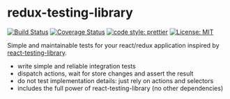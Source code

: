# redux-testing-library

[![Build Status](https://travis-ci.org/jabro86/redux-testing-library.svg?branch=master)](https://travis-ci.org/jabro86/redux-testing-library)
[![Coverage Status](https://coveralls.io/repos/github/jabro86/redux-testing-library/badge.svg?branch=master)](https://coveralls.io/github/jabro86/redux-testing-library?branch=master)
[![code style: prettier](https://img.shields.io/badge/code_style-prettier-ff69b4.svg?style=flat-square)](https://github.com/prettier/prettier)
[![License: MIT](https://img.shields.io/badge/License-MIT-yellow.svg)](https://opensource.org/licenses/MIT)

Simple and maintainable tests for your react/redux application inspired by [react-testing-library](https://testing-library.com/).

- write simple and reliable integration tests
- dispatch actions, wait for store changes and assert the result
- do not test implementation details: just rely on actions and selectors
- includes the full power of react-testing-library (no other dependencies)
